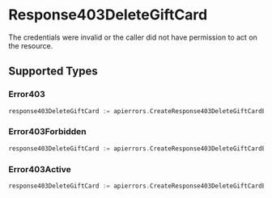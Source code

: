 # Response403DeleteGiftCard

The credentials were invalid or the caller did not have permission to act on the resource.


## Supported Types

### Error403

```go
response403DeleteGiftCard := apierrors.CreateResponse403DeleteGiftCardError403(components.Error403{/* values here */})
```

### Error403Forbidden

```go
response403DeleteGiftCard := apierrors.CreateResponse403DeleteGiftCardError403Forbidden(components.Error403Forbidden{/* values here */})
```

### Error403Active

```go
response403DeleteGiftCard := apierrors.CreateResponse403DeleteGiftCardError403Active(components.Error403Active{/* values here */})
```

